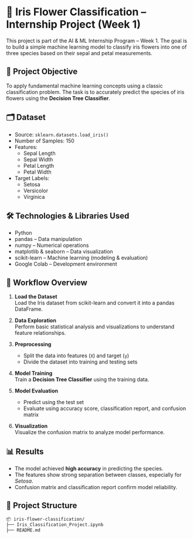 # 🌸 Iris Flower Classification – Internship Project (Week 1)

This project is part of the AI & ML Internship Program – Week 1. The goal is to build a simple machine learning model to classify iris flowers into one of three species based on their sepal and petal measurements.

## 📌 Project Objective

To apply fundamental machine learning concepts using a classic classification problem. The task is to accurately predict the species of iris flowers using the **Decision Tree Classifier**.

## 🗂️ Dataset

- Source: `sklearn.datasets.load_iris()`  
- Number of Samples: 150  
- Features:
  - Sepal Length
  - Sepal Width
  - Petal Length
  - Petal Width  
- Target Labels:
  - Setosa
  - Versicolor
  - Virginica

## 🛠️ Technologies & Libraries Used

- Python
- pandas – Data manipulation
- numpy – Numerical operations
- matplotlib & seaborn – Data visualization
- scikit-learn – Machine learning (modeling & evaluation)
- Google Colab – Development environment

## 🔁 Workflow Overview

1. **Load the Dataset**  
   Load the Iris dataset from scikit-learn and convert it into a pandas DataFrame.

2. **Data Exploration**  
   Perform basic statistical analysis and visualizations to understand feature relationships.

3. **Preprocessing**  
   - Split the data into features (`X`) and target (`y`)  
   - Divide the dataset into training and testing sets

4. **Model Training**  
   Train a **Decision Tree Classifier** using the training data.

5. **Model Evaluation**  
   - Predict using the test set  
   - Evaluate using accuracy score, classification report, and confusion matrix

6. **Visualization**  
   Visualize the confusion matrix to analyze model performance.

## 📊 Results

- The model achieved **high accuracy** in predicting the species.
- The features show strong separation between classes, especially for *Setosa*.
- Confusion matrix and classification report confirm model reliability.

## 📁 Project Structure

```bash
📦 iris-flower-classification/
├── Iris_Classification_Project.ipynb
├── README.md
